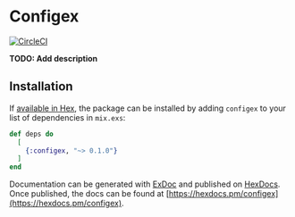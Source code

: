 # Configex

[![CircleCI](https://circleci.com/gh/vnegrisolo/configex.svg?style=svg)](https://circleci.com/gh/vnegrisolo/configex)

**TODO: Add description**

## Installation

If [available in Hex](https://hex.pm/docs/publish), the package can be installed
by adding `configex` to your list of dependencies in `mix.exs`:

```elixir
def deps do
  [
    {:configex, "~> 0.1.0"}
  ]
end
```

Documentation can be generated with [ExDoc](https://github.com/elixir-lang/ex_doc)
and published on [HexDocs](https://hexdocs.pm). Once published, the docs can
be found at [https://hexdocs.pm/configex](https://hexdocs.pm/configex).
